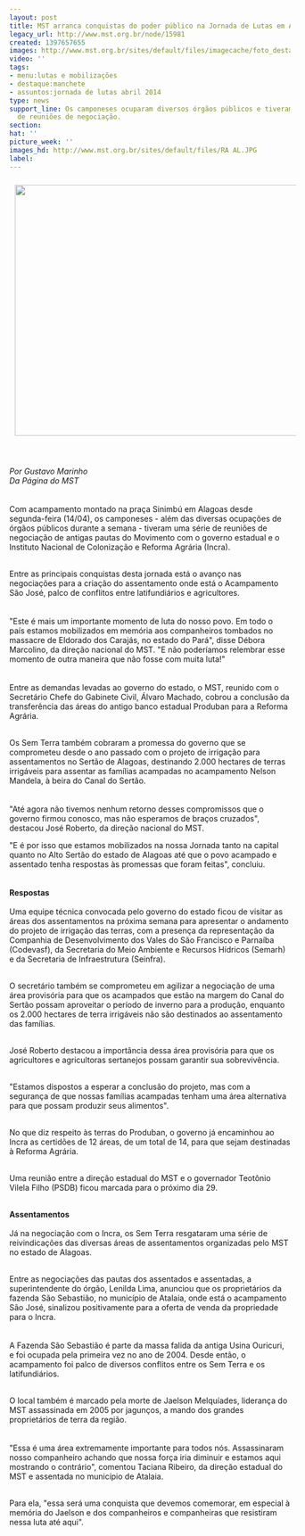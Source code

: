 ```yaml
---
layout: post
title: MST arranca conquistas do poder público na Jornada de Lutas em AL
legacy_url: http://www.mst.org.br/node/15981
created: 1397657655
images: http://www.mst.org.br/sites/default/files/imagecache/foto_destaque/RA AL.JPG
video: ''
tags:
- menu:lutas e mobilizações
- destaque:manchete
- assuntos:jornada de lutas abril 2014
type: news
support_line: Os camponeses ocuparam diversos órgãos públicos e tiveram uma série
  de reuniões de negociação.
section: 
hat: ''
picture_week: ''
images_hd: http://www.mst.org.br/sites/default/files/RA AL.JPG
label: 
---
```

<p><img style="margin: 10px;" src="http://www.mst.org.br/sites/default/files/RA%20ALBan.JPG" alt="" width="600" height="450"></p><p>&nbsp;</p><p><em>Por Gustavo Marinho<br>Da Página do MST</em><br><br><br>Com acampamento montado na praça Sinimbú em Alagoas desde segunda-feira (14/04), os camponeses - além das diversas ocupações de órgãos públicos durante a semana - tiveram uma série de reuniões de negociação de&nbsp;antigas pautas do Movimento com o governo estadual e o Instituto Nacional de Colonização e Reforma Agrária (Incra).</p><p><br>Entre as principais conquistas desta jornada está o avanço nas negociações para a criação do assentamento onde está o Acampamento São José, palco de conflitos entre latifundiários e agricultores.<br><br><br>"Este é mais um importante momento de luta do nosso povo. Em todo o país estamos mobilizados em memória aos companheiros tombados no massacre de Eldorado dos Carajás, no estado do Pará", disse Débora Marcolino, da direção nacional do MST. "E não poderíamos relembrar esse momento de outra maneira que não fosse com muita luta!"<br><br><br>Entre as demandas levadas ao governo do estado, o MST, reunido com o Secretário Chefe do Gabinete Civil, Álvaro Machado, cobrou a conclusão da transferência das áreas do antigo banco estadual Produban para a Reforma Agrária.<br>&nbsp;</p><p>Os Sem Terra também cobraram a promessa do governo que se comprometeu desde o ano passado com o projeto de irrigação para assentamentos no Sertão de Alagoas, destinando 2.000 hectares de terras irrigáveis para assentar as famílias acampadas no acampamento Nelson Mandela, à beira do Canal do Sertão.<br><br><br>"Até agora não tivemos nenhum retorno desses compromissos que o governo firmou conosco, mas não esperamos de braços cruzados", destacou José Roberto, da direção nacional do MST.</p><p>"E é por isso que estamos mobilizados na nossa Jornada tanto na capital quanto no Alto Sertão do estado de Alagoas até que o povo acampado e assentado tenha respostas às promessas que foram feitas", concluiu.<br><br><br><strong>Respostas&nbsp;<br></strong><br>Uma equipe técnica convocada pelo governo do estado ficou de visitar as áreas dos assentamentos na próxima semana para apresentar o andamento do projeto de irrigação das terras, com a presença da representação da Companhia de Desenvolvimento dos Vales do São Francisco e Parnaíba (Codevasf), da Secretaria do Meio Ambiente e Recursos Hídricos (Semarh) e da Secretaria de Infraestrutura (Seinfra).<br>&nbsp;</p><p>O secretário&nbsp;também se comprometeu em agilizar a negociação de uma área provisória para que os acampados que estão na margem do Canal do Sertão possam aproveitar o período de inverno para a produção, enquanto os 2.000 hectares de terra irrigáveis não são destinados ao assentamento das famílias.</p><p><br>José Roberto destacou a importância dessa área provisória para que os agricultores e agricultoras sertanejos possam garantir sua sobrevivência.</p><p><br>"Estamos dispostos a esperar a conclusão do projeto, mas com a segurança de que nossas famílias acampadas tenham uma área alternativa para que possam produzir seus alimentos".</p><p><br>No que diz respeito às terras do Produban, o governo já encaminhou ao Incra as certidões de 12 áreas, de um total de 14, para que sejam destinadas à Reforma Agrária.</p><p><br>Uma reunião entre a direção estadual do MST e o governador Teotônio Vilela Filho (PSDB) ficou marcada para o próximo dia 29.</p><p><br><strong>Assentamentos<br></strong><br>Já na negociação com o Incra, os Sem Terra resgataram uma série de reivindicações das diversas áreas de assentamentos organizadas pelo MST no estado de Alagoas.</p><p><br>Entre as negociações das pautas dos assentados e assentadas, a superintendente do órgão, Lenilda Lima, anunciou que os proprietários da fazenda São Sebastião, no município de Atalaia, onde está o acampamento São José, sinalizou positivamente para a oferta de venda da propriedade para o Incra.<br><br><br>A Fazenda São Sebastião é parte da massa falida da antiga Usina Ouricuri, e foi ocupada pela primeira vez no ano de 2004. Desde então, o acampamento foi palco de diversos conflitos entre os Sem Terra e os latifundiários.</p><p><br>O local também é marcado pela morte de Jaelson Melquíades, liderança do MST assassinada em 2005 por jagunços, a mando dos grandes proprietários de terra da região.<br><br><br>"Essa é uma área extremamente importante para todos nós. Assassinaram nosso companheiro achando que nossa força iria diminuir e estamos aqui mostrando o contrário", comentou Taciana Ribeiro, da direção estadual do MST e assentada no município de Atalaia.<br>&nbsp;</p><p>Para ela, "essa será uma conquista que devemos comemorar, em especial à memória do Jaelson e dos companheiros e companheiras que resistiram nessa luta até aqui".&nbsp;</p><p>&nbsp;</p><p>&nbsp;</p>
